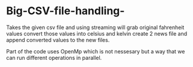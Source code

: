 # Big-CSV-file-handling-

Takes the given csv file and using streaming will grab original fahrenheit values 
convert those values into celsius and kelvin  create 2 news file and append converted values to
the new files.

Part of the code uses OpenMp which is not nessesary but
a way that we can run different operations in parallel.
